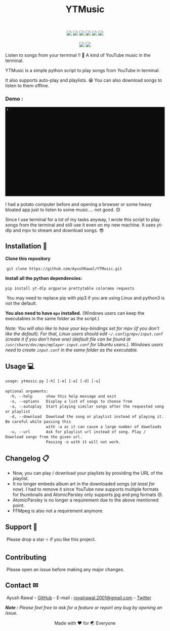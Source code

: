 <h1 align=center>YTMusic</h1><br>

<p align=center><img src="https://img.shields.io/github/stars/AyushRawal/YTMusic?style=social"> <img src="https://img.shields.io/github/forks/AyushRawal/YTMusic?style=social"> <img src="https://img.shields.io/badge/Category-Music-blue?style=flat-square"> <img src="https://img.shields.io/badge/Category-CLI-green?style=flat-square"> <a href="http://makeapullrequest.com"><img src="https://img.shields.io/badge/PRs-Welcome-green?style=flat-square"></a> <a href="https://choosealicense.com/licenses/mit/"><img src="https://img.shields.io/badge/License-MIT-orange?style=flat-square"></a><br><br><img src="https://img.shields.io/badge/Python 3%20-%2314354C.svg?&style=flat-square&logo=python&logoColor=white"/> <a href="https://github.com/yt-dlp/yt-dlp"><img src="https://img.shields.io/badge/Built Using-youtube--dl-yellow?style=flat-square"></a></p>



Listen to songs from your terminal !! 🎷 
A kind of YouTube music in the terminal.

YTMusic is a simple python script to play songs from YouTube in terminal.

It also supports auto-play and playlists. 😁
You can also download songs to listen to them offline.



### Demo :

![demo](demo.gif)



I had a potato computer before and opening a browser or some heavy bloated app just to listen to some music.... not good. 😓

Since I use terminal for a lot of my tasks anyway, I wrote this script to play songs from the terminal and still use it even on my new machine. It uses yt-dlp and mpv to stream and download songs. 😎



## Installation 🔨

**Clone this repository**

​	`git clone https://github.com/AyushRawal/YTMusic.git`

**Install all the python dependencies:**

​	`pip install yt-dlp argparse prettytable colorama requests`

​	You may need to replace pip with pip3 if you are using Linux and python3 is not the default.

**You also need to have `mpv` installed.**
(Windows users can keep the executables in the same folder as the script.)



*Note: You will also like to have your key-bindings set for mpv (if you don't like the default).
For that, Linux users should edit `~/.config/mpv/input.conf` (create it if you don't have one) (default file can be found at `/usr/share/doc/mpv/mplayer-input.conf` for Ubuntu users.).
Windows users need to create `input.conf` in the same folder as the executable.*



## Usage 💻

```
usage: ytmusic.py [-h] [-o] [-a] [-d] [-u]

optional arguments:
  -h, --help      show this help message and exit
  -o, --options   Display a list of songs to choose from
  -a, --autoplay  Start playing similar songs after the requested song or playlist
  -d, --download  Download the song or playlist instead of playing it. Be careful while passing this
                  with -a as it can cause a large number of downloads
  -u, --url       Ask for playlist url instead of song. Play / Download songs from the given url.
                  Passing -o with it will not work.
```



## Changelog 📋

- Now, you can play / download your playlists by providing the URL of the playlist.
- It no longer embeds album art in the downloaded songs (_at least for now_). I had to remove it since YouTube now supports multiple formats for thumbnails and AtomicParsley only supports jpg and png formats :disappointed:.
- AtomicParsley is no longer a requirement due to the above mentioned point.
- FFMpeg is also not a requirement anymore.



## Support 🙏

​	Please drop a star ⭐ if you like this project.



## Contributing

​	Please open an issue before making any major changes.



## Contact ✉

​	Ayush Rawal - [GitHub](https://github.com/AyushRawal) - E-mail : royalrawal.2001@gmail.com - [Twitter](https://twitter.com/_royal_rawal_)



_**Note :** Please feel free to ask for a feature or report any bug by opening an issue._



<p align=center>Made with ❤️ for 🌏 Everyone</p>
